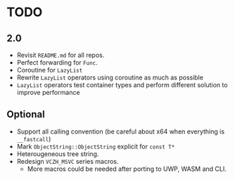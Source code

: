 # TODO

## 2.0

- Revisit `README.md` for all repos.
- Perfect forwarding for `Func`.
- Coroutine for `LazyList`
- Rewrite `LazyList` operators using coroutine as much as possible
- `LazyList` operators test container types and perform different solution to improve performance

## Optional

- Support all calling convention (be careful about x64 when everything is `__fastcall`)
- Mark `ObjectString::ObjectString` explicit for `const T*`
- Heterougeneous tree string.
- Redesign `VCZH_MSVC` series macros.
  - More macros could be needed after porting to UWP, WASM and CLI.

